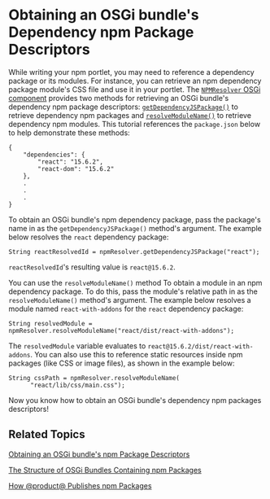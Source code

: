 # Obtaining an OSGi bundle's Dependency npm Package Descriptors [](id=obtaining-dependency-npm-package-descriptors)

While writing your npm portlet, you may need to reference a dependency package 
or its modules. For instance, you can retrieve an npm dependency package 
module's CSS file and use it in your portlet. The 
[`NPMResolver` OSGi component](@app-ref@/foundation/latest/javadocs/com/liferay/frontend/js/loader/modules/extender/npm/NPMResolver.html) 
provides two methods for retrieving an OSGi bundle's dependency npm package 
descriptors:
[`getDependencyJSPackage()`](@app-ref@/foundation/latest/javadocs/com/liferay/frontend/js/loader/modules/extender/npm/NPMResolver.html#getDependencyJSPackage) 
to retrieve dependency npm packages and 
[`resolveModuleName()`](@app-ref@/foundation/latest/javadocs/com/liferay/frontend/js/loader/modules/extender/npm/NPMResolver.html#resolveModuleName) 
to retrieve dependency npm modules. This tutorial references the `package.json` 
below to help demonstrate these methods:

    {
    	"dependencies": {
    		"react": "15.6.2",
    		"react-dom": "15.6.2"
    	},
    	.
    	.
    	.
    }
 
To obtain an OSGi bundle's npm dependency package, pass the package's
name in as the `getDependencyJSPackage()` method's argument. The example below 
resolves the `react` dependency package:

    String reactResolvedId = npmResolver.getDependencyJSPackage("react");
 
`reactResolvedId`'s resulting value is `react@15.6.2`.

You can use the `resolveModuleName()` method To obtain a module in an npm 
dependency package. To do this, pass the module's relative path in as the 
`resolveModuleName()` method's argument. The example below resolves a module 
named `react-with-addons` for the `react` dependency package:

    String resolvedModule = 
    npmResolver.resolveModuleName("react/dist/react-with-addons");

The `resolvedModule` variable evaluates to `react@15.6.2/dist/react-with-addons`. 
You can also use this to reference static resources inside npm packages (like 
CSS or image files), as shown in the example below:

    String cssPath = npmResolver.resolveModuleName(
          "react/lib/css/main.css"); 

Now you know how to obtain an OSGi bundle's dependency npm packages descriptors!

## Related Topics [](id=related-topics)

[Obtaining an OSGi bundle's npm Package Descriptors](/develop/tutorials/-/knowledge_base/7-0/obtaining-dependency-npm-package-descriptors)

[The Structure of OSGi Bundles Containing npm Packages](/develop/tutorials/-/knowledge_base/7-0/the-structure-of-osgi-bundles-containing-npm-packages)

[How @product@ Publishes npm Packages](/develop/tutorials/-/knowledge_base/7-0/how-liferay-portal-publishes-npm-packages)
